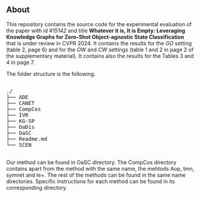 
## About

This repository contains the source code for the experimental evaluation of the paper with id *#15142* and title **Whatever it is, It is Empty: Leveraging Knowledge Graphs for  Zero-Shot Object-agnostic State Classification** that is under review in CVPR 2024. It contains the results for the *GO* setting (table 2, page 6) and for the *OW* and *CW* settings (table 1 and 2 in page 2 of the supplementary material). It contains also the results for the Tables 3 and 4 in page 7.

The folder structure is the following.

<pre>

./
├── ADE
├── CANET
├── CompCos
├── IVR
├── KG-SP
├── OaDis
├── OaSC
├── Readme.md
└── SCEN

</pre>


Our method can be found in OaSC directory. The CompCos directory contains apart from the method with the same name, the mehtods Aop, tmn, symnet and le+.
The rest of the methods  can be found in the same name directories.  Specific instructions for each method can be found in its corresponding directory.